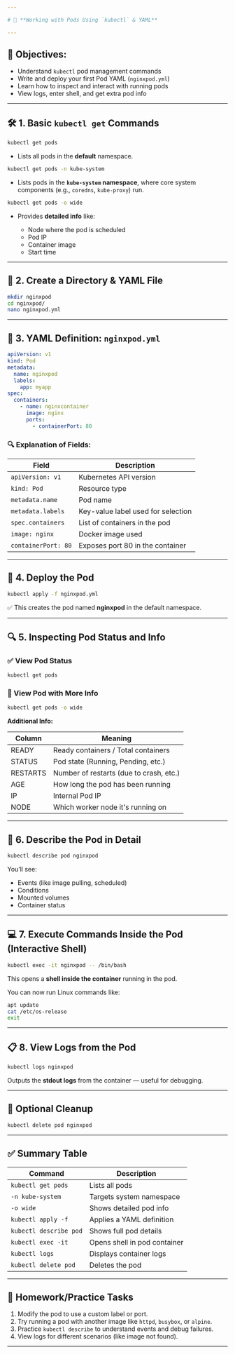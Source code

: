 ```yaml
---

# 📘 **Working with Pods Using `kubectl` & YAML**

---
```


## 🎯 **Objectives:**

* Understand `kubectl` pod management commands
* Write and deploy your first Pod YAML (`nginxpod.yml`)
* Learn how to inspect and interact with running pods
* View logs, enter shell, and get extra pod info

---

## 🛠️ **1. Basic `kubectl get` Commands**

```bash
kubectl get pods
```

* Lists all pods in the **default** namespace.

```bash
kubectl get pods -n kube-system
```

* Lists pods in the **`kube-system` namespace**, where core system components (e.g., `coredns`, `kube-proxy`) run.

```bash
kubectl get pods -o wide
```

* Provides **detailed info** like:

  * Node where the pod is scheduled
  * Pod IP
  * Container image
  * Start time

---

## 📂 **2. Create a Directory & YAML File**

```bash
mkdir nginxpod
cd nginxpod/
nano nginxpod.yml
```

---

## 📄 **3. YAML Definition: `nginxpod.yml`**

```yaml
apiVersion: v1
kind: Pod
metadata:
  name: nginxpod
  labels:
    app: myapp
spec:
  containers:
    - name: nginxcontainer
      image: nginx
      ports:
        - containerPort: 80
```

### 🔍 Explanation of Fields:

| Field               | Description                        |
| ------------------- | ---------------------------------- |
| `apiVersion: v1`    | Kubernetes API version             |
| `kind: Pod`         | Resource type                      |
| `metadata.name`     | Pod name                           |
| `metadata.labels`   | Key-value label used for selection |
| `spec.containers`   | List of containers in the pod      |
| `image: nginx`      | Docker image used                  |
| `containerPort: 80` | Exposes port 80 in the container   |

---

## 🚀 **4. Deploy the Pod**

```bash
kubectl apply -f nginxpod.yml
```

✅ This creates the pod named **nginxpod** in the default namespace.

---

## 🔍 **5. Inspecting Pod Status and Info**

### ✅ View Pod Status

```bash
kubectl get pods
```

### 📘 View Pod with More Info

```bash
kubectl get pods -o wide
```

**Additional Info:**

| Column   | Meaning                                 |
| -------- | --------------------------------------- |
| READY    | Ready containers / Total containers     |
| STATUS   | Pod state (Running, Pending, etc.)      |
| RESTARTS | Number of restarts (due to crash, etc.) |
| AGE      | How long the pod has been running       |
| IP       | Internal Pod IP                         |
| NODE     | Which worker node it's running on       |

---

## 🔬 **6. Describe the Pod in Detail**

```bash
kubectl describe pod nginxpod
```

You’ll see:

* Events (like image pulling, scheduled)
* Conditions
* Mounted volumes
* Container status

---

## 💻 **7. Execute Commands Inside the Pod (Interactive Shell)**

```bash
kubectl exec -it nginxpod -- /bin/bash
```

This opens a **shell inside the container** running in the pod.

You can now run Linux commands like:

```bash
apt update
cat /etc/os-release
exit
```

---

## 📋 **8. View Logs from the Pod**

```bash
kubectl logs nginxpod
```

Outputs the **stdout logs** from the container — useful for debugging.

---

## 🧼 Optional Cleanup

```bash
kubectl delete pod nginxpod
```

---

## ✅ Summary Table

| Command                | Description                  |
| ---------------------- | ---------------------------- |
| `kubectl get pods`     | Lists all pods               |
| `-n kube-system`       | Targets system namespace     |
| `-o wide`              | Shows detailed pod info      |
| `kubectl apply -f`     | Applies a YAML definition    |
| `kubectl describe pod` | Shows full pod details       |
| `kubectl exec -it`     | Opens shell in pod container |
| `kubectl logs`         | Displays container logs      |
| `kubectl delete pod`   | Deletes the pod              |

---

## 🧪 Homework/Practice Tasks

1. Modify the pod to use a custom label or port.
2. Try running a pod with another image like `httpd`, `busybox`, or `alpine`.
3. Practice `kubectl describe` to understand events and debug failures.
4. View logs for different scenarios (like image not found).

---


